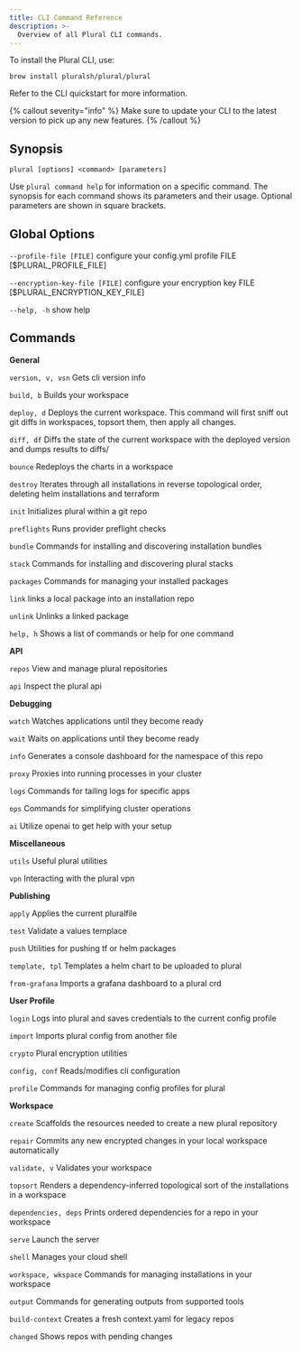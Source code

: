 ```yaml
---
title: CLI Command Reference
description: >-
  Overview of all Plural CLI commands.
---
```


To install the Plural CLI, use:

```
brew install pluralsh/plural/plural
```

Refer to the CLI quickstart for more information.

{% callout severity="info" %}
Make sure to update your CLI to the latest version to pick up any new features.
{% /callout %}

## Synopsis

```
plural [options] <command> [parameters]
```

Use `plural command help` for information on a specific command. The synopsis for each command shows its parameters and their usage. Optional parameters are shown in square brackets.

## Global Options

`--profile-file [FILE]` configure your config.yml profile FILE [$PLURAL_PROFILE_FILE]

`--encryption-key-file [FILE]` configure your encryption key FILE [$PLURAL_ENCRYPTION_KEY_FILE]

`--help, -h` show help

## Commands

**General**

`version, v, vsn` Gets cli version info

`build, b` Builds your workspace

`deploy, d` Deploys the current workspace. This command will first sniff out git diffs in workspaces, topsort them, then apply all changes.

`diff, df` Diffs the state of the current workspace with the deployed version and dumps results to diffs/

`bounce` Redeploys the charts in a workspace

`destroy` Iterates through all installations in reverse topological order, deleting helm installations and terraform

`init` Initializes plural within a git repo

`preflights` Runs provider preflight checks

`bundle` Commands for installing and discovering installation bundles

`stack` Commands for installing and discovering plural stacks

`packages` Commands for managing your installed packages

`link` links a local package into an installation repo

`unlink` Unlinks a linked package

`help, h` Shows a list of commands or help for one command

**API**

`repos` View and manage plural repositories

`api` Inspect the plural api

**Debugging**

`watch` Watches applications until they become ready

`wait` Waits on applications until they become ready

`info` Generates a console dashboard for the namespace of this repo

`proxy` Proxies into running processes in your cluster

`logs` Commands for tailing logs for specific apps

`ops` Commands for simplifying cluster operations

`ai` Utilize openai to get help with your setup

**Miscellaneous**

`utils` Useful plural utilities

`vpn` Interacting with the plural vpn

**Publishing**

`apply` Applies the current pluralfile

`test` Validate a values templace

`push` Utilities for pushing tf or helm packages

`template, tpl` Templates a helm chart to be uploaded to plural

`from-grafana` Imports a grafana dashboard to a plural crd

**User Profile**

`login` Logs into plural and saves credentials to the current config profile

`import` Imports plural config from another file

`crypto` Plural encryption utilities

`config, conf` Reads/modifies cli configuration

`profile` Commands for managing config profiles for plural

**Workspace**

`create` Scaffolds the resources needed to create a new plural repository

`repair` Commits any new encrypted changes in your local workspace automatically

`validate, v` Validates your workspace

`topsort` Renders a dependency-inferred topological sort of the installations in a workspace

`dependencies, deps` Prints ordered dependencies for a repo in your workspace

`serve` Launch the server

`shell` Manages your cloud shell

`workspace, wkspace` Commands for managing installations in your workspace

`output` Commands for generating outputs from supported tools

`build-context` Creates a fresh context.yaml for legacy repos

`changed` Shows repos with pending changes
